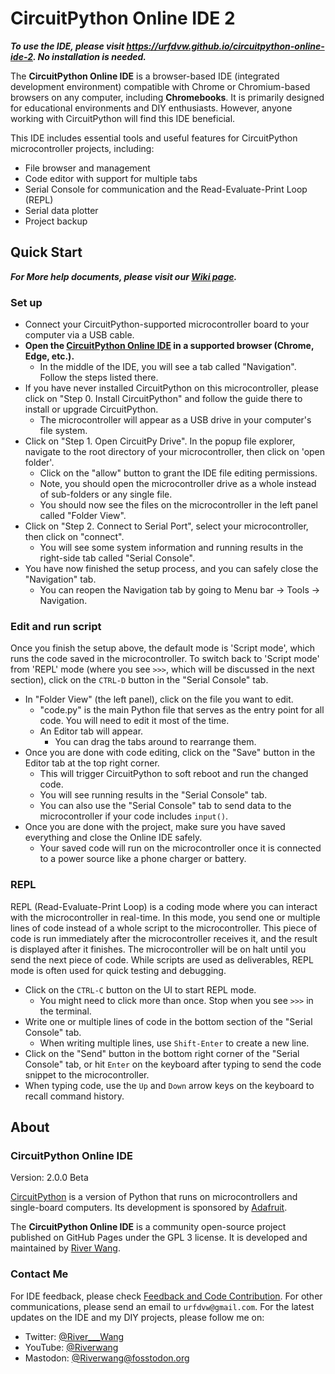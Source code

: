 # CircuitPython Online IDE 2

***To use the IDE, please visit https://urfdvw.github.io/circuitpython-online-ide-2. No installation is needed.***

The **CircuitPython Online IDE** is a browser-based IDE (integrated development environment) compatible with Chrome or Chromium-based browsers on any computer, including **Chromebooks**. 
It is primarily designed for educational environments and DIY enthusiasts.
However, anyone working with CircuitPython will find this IDE beneficial.

This IDE includes essential tools and useful features for CircuitPython microcontroller projects, including:
- File browser and management
- Code editor with support for multiple tabs
- Serial Console for communication and the Read-Evaluate-Print Loop (REPL)
- Serial data plotter
- Project backup


## Quick Start

***For More help documents, please visit our [Wiki page](https://github.com/urfdvw/circuitpython-online-ide-2/wiki/).***

### Set up
- Connect your CircuitPython-supported microcontroller board to your computer via a USB cable.
- **Open the [CircuitPython Online IDE](https://urfdvw.github.io/circuitpython-online-ide-2/) in a supported browser (Chrome, Edge, etc.).**
    - In the middle of the IDE, you will see a tab called "Navigation". Follow the steps listed there.
- If you have never installed CircuitPython on this microcontroller, please click on "Step 0. Install CircuitPython" and follow the guide there to install or upgrade CircuitPython.
    - The microcontroller will appear as a USB drive in your computer's file system.
- Click on "Step 1. Open CircuitPy Drive". In the popup file explorer, navigate to the root directory of your microcontroller, then click on 'open folder'.
    - Click on the "allow" button to grant the IDE file editing permissions.
    - Note, you should open the microcontroller drive as a whole instead of sub-folders or any single file.
    - You should now see the files on the microcontroller in the left panel called "Folder View".
- Click on "Step 2. Connect to Serial Port", select your microcontroller, then click on "connect".
    - You will see some system information and running results in the right-side tab called "Serial Console".
- You have now finished the setup process, and you can safely close the "Navigation" tab.
    - You can reopen the Navigation tab by going to Menu bar -> Tools -> Navigation.

### Edit and run script
Once you finish the setup above, the default mode is 'Script mode', which runs the code saved in the microcontroller. To switch back to 'Script mode' from 'REPL' mode (where you see `>>>`, which will be discussed in the next section), click on the `CTRL-D` button in the "Serial Console" tab.

- In "Folder View" (the left panel), click on the file you want to edit.
    - "code.py" is the main Python file that serves as the entry point for all code. You will need to edit it most of the time.
    - An Editor tab will appear.
        - You can drag the tabs around to rearrange them.
- Once you are done with code editing, click on the "Save" button in the Editor tab at the top right corner.
    - This will trigger CircuitPython to soft reboot and run the changed code.
    - You will see running results in the "Serial Console" tab.
    - You can also use the "Serial Console" tab to send data to the microcontroller if your code includes `input()`.
- Once you are done with the project, make sure you have saved everything and close the Online IDE safely.
    - Your saved code will run on the microcontroller once it is connected to a power source like a phone charger or battery.

### REPL

REPL (Read-Evaluate-Print Loop) is a coding mode where you can interact with the microcontroller in real-time. In this mode, you send one or multiple lines of code instead of a whole script to the microcontroller. This piece of code is run immediately after the microcontroller receives it, and the result is displayed after it finishes. The microcontroller will be on halt until you send the next piece of code. While scripts are used as deliverables, REPL mode is often used for quick testing and debugging.

- Click on the `CTRL-C` button on the UI to start REPL mode.
    - You might need to click more than once. Stop when you see `>>>` in the terminal.
- Write one or multiple lines of code in the bottom section of the "Serial Console" tab.
    - When writing multiple lines, use `Shift-Enter` to create a new line.
- Click on the "Send" button in the bottom right corner of the "Serial Console" tab, or hit `Enter` on the keyboard after typing to send the code snippet to the microcontroller.
- When typing code, use the `Up` and `Down` arrow keys on the keyboard to recall command history.


## About

### CircuitPython Online IDE

Version: 2.0.0 Beta

[CircuitPython](https://circuitpython.org/) is a version of Python that runs on microcontrollers and single-board computers. Its development is sponsored by [Adafruit](https://www.adafruit.com/).

The **CircuitPython Online IDE** is a community open-source project published on GitHub Pages under the GPL 3 license. It is developed and maintained by [River Wang](https://github.com/urfdvw).

### Contact Me

For IDE feedback, please check [Feedback and Code Contribution](https://github.com/urfdvw/circuitpython-online-ide-2/wiki/Feedback-and-Code-Contribution). For other communications, please send an email to `urfdvw@gmail.com`. For the latest updates on the IDE and my DIY projects, please follow me on:

-   Twitter: [@River\_\_\_Wang](https://twitter.com/River___Wang)
-   YouTube: [@Riverwang](https://www.youtube.com/channel/UCeunCRTBkjHWynMl4I4le_A)
-   Mastodon: [@Riverwang@fosstodon.org](https://fosstodon.org/@Riverwang)
